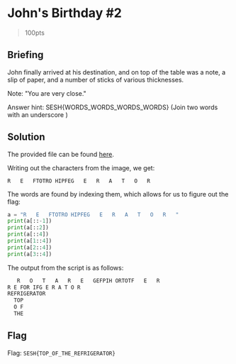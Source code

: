 # John's Birthday #2
> 100pts

## Briefing
John finally arrived at his destination, and on top of the table was a note, a slip of paper, and a number of sticks of various thicknesses.

Note: "You are very close."

Answer hint: SESH{WORDS_WORDS_WORDS_WORDS} (Join two words with an underscore )

## Solution
The provided file can be found [here](john_birthday2.png).

Writing out the characters from the image, we get:

`R   E   FTOTRO HIPFEG   E   R   A   T   O   R   `

The words are found by indexing them, which allows for us to figure out the flag:

```python
a = "R   E   FTOTRO HIPFEG   E   R   A   T   O   R   "
print(a[::-1])
print(a[::2])
print(a[::4])
print(a[1::4])
print(a[2::4])
print(a[3::4])
```

The output from the script is as follows:

```python
   R   O   T   A   R   E   GEFPIH ORTOTF   E   R
R E FOR IFG E R A T O R 
REFRIGERATOR
  TOP       
  O F       
  THE   
```

## Flag
Flag: `SESH{TOP_OF_THE_REFRIGERATOR}`